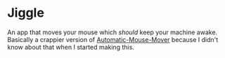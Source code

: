 # Jiggle

An app that moves your mouse which _should_ keep your machine awake. Basically a crappier version of [Automatic-Mouse-Mover](https://github.com/prashantgupta24/automatic-mouse-mover) because I didn't know about that when I started making this.

<!-- TODO -->
